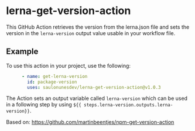 # lerna-get-version-action

This GitHub Action retrieves the version from the lerna.json file and sets the version in the `lerna-version` output value usable in your workflow file.

## Example

To use this action in your project, use the following:

```yaml
      - name: get-lerna-version
        id: package-version
        uses: saulonunesdev/lerna-get-version-action@v1.0.3
```

The Action sets an output variable called `lerna-version` which can be used in a following step by using `${{ steps.lerna-version.outputs.lerna-version}}`.

Based on: https://github.com/martinbeentjes/npm-get-version-action